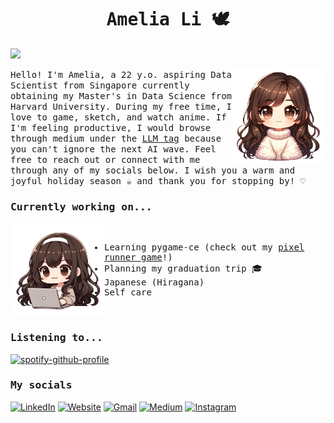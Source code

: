 <h1 align="center"><samp>Amelia Li 🕊️</samp></h1>

![](https://komarev.com/ghpvc/?username=amelialwx&color=f0aace&style=for-the-badge) 

<img src="assets/img/me1.png" align="right" style="width: 150px; vertical-align: top;">

<p><samp>
Hello! I'm Amelia, a 22 y.o. aspiring Data Scientist from Singapore currently obtaining my Master's in Data Science from Harvard University. During my free time, I love to game, sketch, and watch anime. If I'm feeling productive, I would browse through medium under the <a href="https://medium.com/tag/llm">LLM tag</a> because you can't ignore the next AI wave. Feel free to reach out or connect with me through any of my socials below. I wish you a warm and joyful holiday season ☕ and thank you for stopping by! ♡
</samp></p>

<h3><samp>Currently working on...</samp></h3>

<img src="assets/img/me2.png" align="left" style="width: 150px;">
<samp>
  <br>
  <ul>
    <li>Learning pygame-ce (check out my <a href="https://github.com/amelialwx/Pixel_Purr-suit">pixel runner game</a>!)</li>
    <li>Planning my graduation trip 🎓</li>
    <li>Japanese (Hiragana)</li>
    <li>Self care</li>
  </ul>
  <br>
</samp>

<h3><samp>Listening to...</samp></h3>

[![spotify-github-profile](https://spotify-github-profile.vercel.app/api/view?uid=iamcryb4by&cover_image=true&theme=novatorem&show_offline=true&background_color=121212&interchange=true&bar_color=53b14f&bar_color_cover=false)](https://github.com/kittinan/spotify-github-profile)

<h3><samp>My socials</samp></h3>

[![LinkedIn](https://img.shields.io/badge/LinkedIn-0077B5?style=for-the-badge&logo=linkedin&logoColor=white)](https://linkedin.com/in/amelialwx)
[![Website](https://img.shields.io/badge/website-000000?style=for-the-badge&logo=About.me&logoColor=white)](https://amelialwx.github.io)
[![Gmail](https://img.shields.io/badge/Gmail-D14836?style=for-the-badge&logo=gmail&logoColor=white)](mailto:weixili@g.harvard.edu)
[![Medium](https://img.shields.io/badge/Medium-12100E?style=for-the-badge&logo=medium&logoColor=white)](https://amelialwx.medium.com)
[![Instagram](https://img.shields.io/badge/Instagram-E4405F?style=for-the-badge&logo=instagram&logoColor=white)](https://instagram.com/dplyrr)